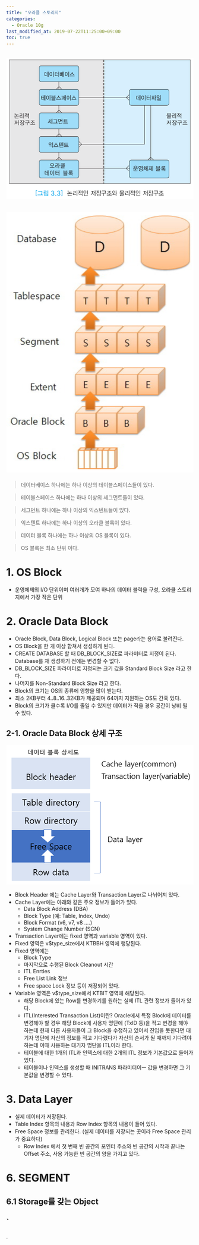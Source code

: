 ```yaml
---
title: "오라클 스토리지"
categories: 
  - Oracle 10g
last_modified_at: 2019-07-22T11:25:00+09:00
toc: true
---
```


![Alt text](/assets/images/storage1.png  " ")
-------------
![Alt text](/assets/images/storage2.png  " ")
-------------

> 데이터베이스 하나에는 
> 하나 이상의 테이블스페이스들이 있다.

> 테이블스페이스 하나에는
> 하나 이상의 세그먼트들이 있다.

> 세그먼트 하나에는
> 하나 이상의 익스텐트들이 있다.

> 익스텐트 하나에는
> 하나 이상의 오라클 블록이 있다.

> 데이터 블록 하나에는
> 하나 이상의 OS 블록이 있다.

> OS 블록은 최소 단위 이다.

# 1. OS Block
* 운영체제의 I/O 단위이며 여러개가 모여 하나의 데이터 블럭을 구성, 오라클 스토리지에서 가장 작은 단위

# 2. Oracle Data Block
* Oracle Block, Data Block, Logical Block 또는 page라는 용어로 불려진다.
* OS Block을 한 개 이상 합쳐서 생성하게 된다.
* CREATE DATABASE 할 때 DB_BLOCK_SIZE로 파라미터로 지정이 된다. Database를 재 생성하기 전에는 변경할 수 없다.
* DB_BLOCK_SIZE 파라미터로 지정되는 크기 값을 Standard Block Size 라고 한다.
* 나머지를 Non-Standard Block Size 라고 한다.
* Block의 크기는 OS의 종류에 영향을 많이 받는다.
* 최소 2KB부터 4..8..16..32KB가 제공되며 64까지 지원하는 OS도 간혹 있다.
* Block의 크기가 클수록 I/O를 줄일 수 있지만 데이터가 적을 경우 공간이 낭비 될 수 있다.

## 2-1. Oracle Data Block 상세 구조 

![Alt text](/assets/images/DataBlockLayout.png  " ")

* Block Header 에는 Cache Layer와 Transaction Layer로 나뉘어져 있다.
* Cache Layer에는 아래와 같은 주요 정보가 들어가 있다.
  + Data Block Address (DBA)
  + Block Type (예: Table, Index, Undo)
  + Block Format (v6, v7, v8 ....)
  + System Change Number (SCN)   
* Transaction Layer에는 fixed 영역과 variable 영역이 있다.
* Fixed 영역은 v$type_size에서 KTBBH 영역에 행당된다.
* Fixed 영역에는
  + Block Type
  + 마지막으로 수행된 Block Cleanout 시간
  + ITL Enrties
  + Free List Link 정보
  + Free space Lock 정보
  등이 저장되어 있다.
* Variable 영역은 v$type_size에서 KTBIT 영역에 해당된다.
  + 해당 Block에 있는 Row를 변경하기를 원하는 실제 ITL 관련 정보가 들어가 있다.
  + ITL(Interested Transaction List)이란? Oracle에서 특정 Block에 데이터를 변경해야 할 경우 해당 Block에 사용자 명단에 (TxID 등)을 적고 변경을 해야 하는데
    현재 다른 사용자들이 그 Block을 수정하고 있어서 진입을 못한다면 대기자 명단에 자신의 정보를 적고 기다렸다가 자신의 순서가 될 때까지 기다려야 하는데
    이때 사용하는 대기자 명단을 ITL이라 한다.
  + 테이블에 대한 1개의 ITL과 인덱스에 대한 2개의 ITL 정보가 기본값으로 들어가 있다.
  + 테이블이나 인덱스를 생성할 때 INITRANS 파라미터이ㅡ 값을 변경하면 그 기본값을 변경할 수 있다.

# 3. Data Layer
* 실제 데이터가 저장된다.
* Table Index 항목의 내용과 Row Index 항목의 내용이 들어 있다.
* Free Space 정보를 관리한다. (실제 데이터를 저장되는 곳이라 Free Space 관리가 중요하다)
  + Row Index 에서 첫 번째 빈 공간의 포인터 주소와 빈 공간의 시작과 끝나는 Offset 주소, 사용 가능한 빈 공간의 양을 가지고 있다.















# 6. SEGMENT
## 6.1 Storage를 갖는 Object

## `
. 